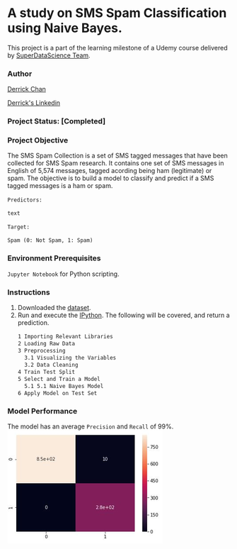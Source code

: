 # A study on SMS Spam Classification using Naive Bayes.
This project is a part of the learning milestone of a Udemy course delivered by [SuperDataScience Team](https://www.udemy.com/machine-learning-classification/). 

### Author
[Derrick Chan](https://github.com/zhenyu92)

[Derrick's Linkedin](https://www.linkedin.com/in/zychan/)

### Project Status: [Completed]

### Project Objective
The SMS Spam Collection is a set of SMS tagged messages that have been collected for SMS Spam research. 
It contains one set of SMS messages in English of 5,574 messages, tagged acording being ham (legitimate) or spam.
The objective is to build a model to classify and predict if a SMS tagged messages is a ham or spam.

`Predictors:`
```
text
```

`Target:`
```
Spam (0: Not Spam, 1: Spam)
```

### Environment Prerequisites
`Jupyter Notebook` for Python scripting.

### Instructions
1. Downloaded the [dataset](https://github.com/zhenyu92/ML_Naive_Bayes_Spam_Classification/blob/master/emails.csv).
2. Run and execute the [IPython](https://github.com/zhenyu92/ML_Naive_Bayes_Spam_Classification/blob/master/Naive%20Bayes%20-%20Spam%20Classifier.ipynb).
    The following will be covered, and return a prediction.
    ```
    1 Importing Relevant Libraries
    2 Loading Raw Data
    3 Preprocessing
      3.1 Visualizing the Variables
      3.2 Data Cleaning
    4 Train Test Split
    5 Select and Train a Model
      5.1 5.1 Naive Bayes Model
    6 Apply Model on Test Set
    ```   

### Model Performance
The model has an average `Precision` and `Recall` of 99%.
![alt text](https://github.com/zhenyu92/ML_Naive_Bayes_Spam_Classification/blob/master/Confusion%20Matrix.JPG "Confusion Matrix")
